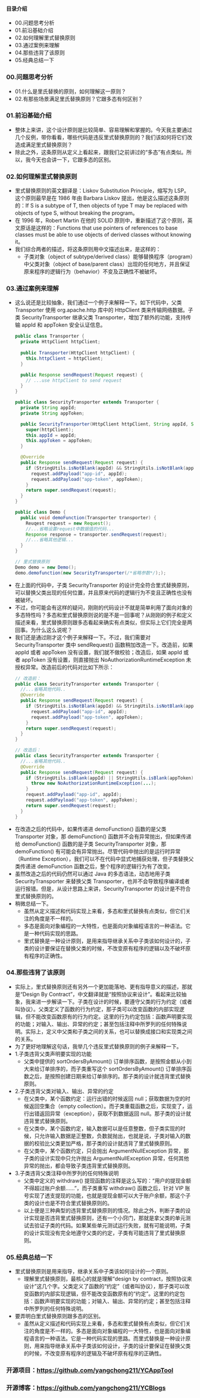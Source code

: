 #### 目录介绍
- 00.问题思考分析
- 01.前沿基础介绍
- 02.如何理解里式替换原则
- 03.通过案例来理解
- 04.那些违背了该原则
- 05.经典总结一下


### 00.问题思考分析
- 01.什么是里氏替换的原则，如何理解这一原则？
- 02.有那些场景满足里氏替换原则？它跟多态有何区别？



### 01.前沿基础介绍
- 整体上来讲，这个设计原则是比较简单、容易理解和掌握的。今天我主要通过几个反例，带你看看，哪些代码是违反里式替换原则的？我们该如何将它们改造成满足里式替换原则？
- 除此之外，这条原则从定义上看起来，跟我们之前讲过的“多态”有点类似。所以，我今天也会讲一下，它跟多态的区别。



### 02.如何理解里式替换原则
- 里式替换原则的英文翻译是：Liskov Substitution Principle，缩写为 LSP。这个原则最早是在 1986 年由 Barbara Liskov 提出，他是这么描述这条原则的：If S is a subtype of T, then objects of type T may be replaced with objects of type S, without breaking the program。
- 在 1996 年，Robert Martin 在他的 SOLID 原则中，重新描述了这个原则，英文原话是这样的：Functions that use pointers of references to base classes must be able to use objects of derived classes without knowing it。
- 我们综合两者的描述，将这条原则用中文描述出来，是这样的：
    - 子类对象（object of subtype/derived class）能够替换程序（program）中父类对象（object of base/parent class）出现的任何地方，并且保证原来程序的逻辑行为（behavior）不变及正确性不被破坏。


### 03.通过案例来理解
- 这么说还是比较抽象，我们通过一个例子来解释一下。如下代码中，父类 Transporter 使用 org.apache.http 库中的 HttpClient 类来传输网络数据。子类 SecurityTransporter 继承父类 Transporter，增加了额外的功能，支持传输 appId 和 appToken 安全认证信息。
    ```java
    public class Transporter {
      private HttpClient httpClient;
      
      public Transporter(HttpClient httpClient) {
        this.httpClient = httpClient;
      }
    
      public Response sendRequest(Request request) {
        // ...use httpClient to send request
      }
    }
    
    public class SecurityTransporter extends Transporter {
      private String appId;
      private String appToken;
    
      public SecurityTransporter(HttpClient httpClient, String appId, String appToken) {
        super(httpClient);
        this.appId = appId;
        this.appToken = appToken;
      }
    
      @Override
      public Response sendRequest(Request request) {
        if (StringUtils.isNotBlank(appId) && StringUtils.isNotBlank(appToken)) {
          request.addPayload("app-id", appId);
          request.addPayload("app-token", appToken);
        }
        return super.sendRequest(request);
      }
    }
    
    public class Demo {    
      public void demoFunction(Transporter transporter) {    
        Reuqest request = new Request();
        //...省略设置request中数据值的代码...
        Response response = transporter.sendRequest(request);
        //...省略其他逻辑...
      }
    }
    
    // 里式替换原则
    Demo demo = new Demo();
    demo.demofunction(new SecurityTransporter(/*省略参数*/););
    ```
- 在上面的代码中，子类 SecurityTransporter 的设计完全符合里式替换原则，可以替换父类出现的任何位置，并且原来代码的逻辑行为不变且正确性也没有被破坏。
- 不过，你可能会有这样的疑问，刚刚的代码设计不就是简单利用了面向对象的多态特性吗？多态和里式替换原则说的是不是一回事呢？从刚刚的例子和定义描述来看，里式替换原则跟多态看起来确实有点类似，但实际上它们完全是两回事。为什么这么说呢？
- 我们还是通过刚才这个例子来解释一下。不过，我们需要对 SecurityTransporter 类中 sendRequest() 函数稍加改造一下。改造前，如果 appId 或者 appToken 没有设置，我们就不做校验；改造后，如果 appId 或者 appToken 没有设置，则直接抛出 NoAuthorizationRuntimeException 未授权异常。改造前后的代码对比如下所示：
    ```java
    // 改造前：
    public class SecurityTransporter extends Transporter {
      //...省略其他代码..
      @Override
      public Response sendRequest(Request request) {
        if (StringUtils.isNotBlank(appId) && StringUtils.isNotBlank(appToken)) {
          request.addPayload("app-id", appId);
          request.addPayload("app-token", appToken);
        }
        return super.sendRequest(request);
      }
    }
    
    // 改造后：
    public class SecurityTransporter extends Transporter {
      //...省略其他代码..
      @Override
      public Response sendRequest(Request request) {
        if (StringUtils.isBlank(appId) || StringUtils.isBlank(appToken)) {
          throw new NoAuthorizationRuntimeException(...);
        }
        request.addPayload("app-id", appId);
        request.addPayload("app-token", appToken);
        return super.sendRequest(request);
      }
    }
    ```
- 在改造之后的代码中，如果传递进 demoFunction() 函数的是父类 Transporter 对象，那 demoFunction() 函数并不会有异常抛出，但如果传递给 demoFunction() 函数的是子类 SecurityTransporter 对象，那 demoFunction() 有可能会有异常抛出。尽管代码中抛出的是运行时异常（Runtime Exception），我们可以不在代码中显式地捕获处理，但子类替换父类传递进 demoFunction 函数之后，整个程序的逻辑行为有了改变。
- 虽然改造之后的代码仍然可以通过 Java 的多态语法，动态地用子类 SecurityTransporter 来替换父类 Transporter，也并不会导致程序编译或者运行报错。但是，从设计思路上来讲，SecurityTransporter 的设计是不符合里式替换原则的。
- 稍微总结一下。
    - 虽然从定义描述和代码实现上来看，多态和里式替换有点类似，但它们关注的角度是不一样的。
    - 多态是面向对象编程的一大特性，也是面向对象编程语言的一种语法。它是一种代码实现的思路。
    - 里式替换是一种设计原则，是用来指导继承关系中子类该如何设计的，子类的设计要保证在替换父类的时候，不改变原有程序的逻辑以及不破坏原有程序的正确性。



### 04.那些违背了该原则
- 实际上，里式替换原则还有另外一个更加能落地、更有指导意义的描述，那就是“Design By Contract”，中文翻译就是“按照协议来设计”。看起来比较抽象，我来进一步解读一下。子类在设计的时候，要遵守父类的行为约定（或者叫协议）。父类定义了函数的行为约定，那子类可以改变函数的内部实现逻辑，但不能改变函数原有的行为约定。这里的行为约定包括：函数声明要实现的功能；对输入、输出、异常的约定；甚至包括注释中所罗列的任何特殊说明。实际上，定义中父类和子类之间的关系，也可以替换成接口和实现类之间的关系。
- 为了更好地理解这句话，我举几个违反里式替换原则的例子来解释一下。
- 1.子类违背父类声明要实现的功能
    - 父类中提供的 sortOrdersByAmount() 订单排序函数，是按照金额从小到大来给订单排序的，而子类重写这个 sortOrdersByAmount() 订单排序函数之后，是按照创建日期来给订单排序的。那子类的设计就违背里式替换原则。
- 2.子类违背父类对输入、输出、异常的约定
    - 在父类中，某个函数约定：运行出错的时候返回 null；获取数据为空的时候返回空集合（empty collection）。而子类重载函数之后，实现变了，运行出错返回异常（exception），获取不到数据返回 null。那子类的设计就违背里式替换原则。
    - 在父类中，某个函数约定，输入数据可以是任意整数，但子类实现的时候，只允许输入数据是正整数，负数就抛出，也就是说，子类对输入的数据的校验比父类更加严格，那子类的设计就违背了里式替换原则。
    - 在父类中，某个函数约定，只会抛出 ArgumentNullException 异常，那子类的设计实现中只允许抛出 ArgumentNullException 异常，任何其他异常的抛出，都会导致子类违背里式替换原则。
- 3.子类违背父类注释中所罗列的任何特殊说明
    - 父类中定义的 withdraw() 提现函数的注释是这么写的：“用户的提现金额不得超过账户余额……”，而子类重写 withdraw() 函数之后，针对 VIP 账号实现了透支提现的功能，也就是提现金额可以大于账户余额，那这个子类的设计也是不符合里式替换原则的。
    - 以上便是三种典型的违背里式替换原则的情况。除此之外，判断子类的设计实现是否违背里式替换原则，还有一个小窍门，那就是拿父类的单元测试去验证子类的代码。如果某些单元测试运行失败，就有可能说明，子类的设计实现没有完全地遵守父类的约定，子类有可能违背了里式替换原则。



### 05.经典总结一下
- 里式替换原则是用来指导，继承关系中子类该如何设计的一个原则。
    - 理解里式替换原则，最核心的就是理解“design by contract，按照协议来设计”这几个字。父类定义了函数的“约定”（或者叫协议），那子类可以改变函数的内部实现逻辑，但不能改变函数原有的“约定”。这里的约定包括：函数声明要实现的功能；对输入、输出、异常的约定；甚至包括注释中所罗列的任何特殊说明。
- 要弄明白里式替换原则跟多态的区别。
    - 虽然从定义描述和代码实现上来看，多态和里式替换有点类似，但它们关注的角度是不一样的。多态是面向对象编程的一大特性，也是面向对象编程语言的一种语法。它是一种代码实现的思路。而里式替换是一种设计原则，用来指导继承关系中子类该如何设计，子类的设计要保证在替换父类的时候，不改变原有程序的逻辑及不破坏原有程序的正确性。



### 开源项目：https://github.com/yangchong211/YCAppTool
### 开源博客：https://github.com/yangchong211/YCBlogs
